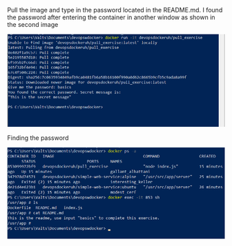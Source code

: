 Pull the image and type in the password located in the README.md.
I found the password after entering the container in another window as shown in the second image

![powershell](images/1.6_img2.png)

Finding the password

![powershell](images/1.6_img1.png)
